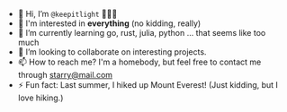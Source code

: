 - 👋 Hi, I’m `@keepitlight` 👨🏻‍💻
- 👀 I'm interested in **everything** (no kidding, really)
- 🌱 I’m currently learning go, rust, julia, python ... that seems like too much
- 💞️ I’m looking to collaborate on interesting projects.
- 📫 How to reach me? I'm a homebody, but feel free to contact me through starry@mail.com
- ⚡ Fun fact: Last summer, I hiked up Mount Everest! (Just kidding, but I love hiking.)

<!---
keepitlight/keepitlight is a ✨ special ✨ repository because its `README.md` (this file) appears on your GitHub profile.
You can click the Preview link to take a look at your changes.
--->
